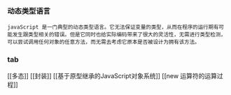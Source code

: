 ### 动态类型语言
	javaScript 是一门典型的动态类型语言。它无法保证变量的类型，从而在程序的运行期有可能发生跟类型相关的错误。但是它同时也给实际编码带来了很大的灵活性，无需进行类型检测，可以尝试调用任何对象的任意方法，而无需去考虑它原本是否被设计为拥有该方法。

### tab
[[多态]]
[[封装]]
[[基于原型继承的JavaScript对象系统]]
[[new 运算符的运算过程]]